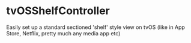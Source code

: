 # tvOSShelfController
Easily set up a standard sectioned 'shelf' style view on tvOS (like in App Store, Netflix, pretty much any media app etc)
